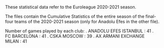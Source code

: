    These statistical data refer to the Euroleague 2020-2021 season.

   The files contain the Cumulative Statistics of the entire season of the final-four teams of the 2020-2021 season (only for Anadolu Efes in the other file).

   Number of games played by each club:
     . ANADOLU EFES ISTANBUL     : 41
     . FC BARCELONA              : 41
     . CSKA MOSCOW               : 39
     . AX ARMANI EXCHANGE MILAN  : 41

